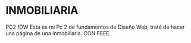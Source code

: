 # INMOBILIARIA
PC2 fDW
Esta es mi Pc 2 de fundamentos de Diseño Web, traté de hacer una página de una inmobiliaria. CON FEEE.

